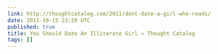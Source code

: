 ```yaml
---
link: http://thoughtcatalog.com/2011/dont-date-a-girl-who-reads/
date: 2011-10-15 23:29 UTC
published: true
title: You Should Date An Illiterate Girl « Thought Catalog
tags: []
---
```



